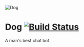 ![Dog](http://fithfath.com/images/wp-content/uploads/2009/08/expression_of_the_emotions_darwin_dog_01.png)

Dog [![Build Status](https://secure.travis-ci.org/benmills/dog.png)](http://travis-ci.org/benmills/dog)
===

A man's best chat bot
